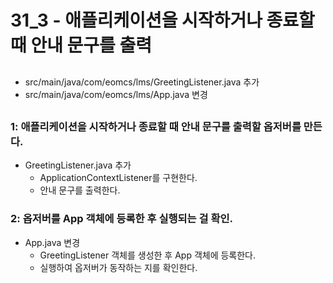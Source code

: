 # 31_3 - 애플리케이션을 시작하거나 종료할 때 안내 문구를 출력

## 



- src/main/java/com/eomcs/lms/GreetingListener.java 추가
- src/main/java/com/eomcs/lms/App.java 변경

## 

###  1: 애플리케이션을 시작하거나 종료할 때 안내 문구를 출력할 옵저버를 만든다.

- GreetingListener.java 추가
  - ApplicationContextListener를 구현한다.
  - 안내 문구를 출력한다.
  

###  2: 옵저버를 App 객체에 등록한 후 실행되는 걸 확인.

- App.java 변경
  - GreetingListener 객체를 생성한 후 App 객체에 등록한다.
  - 실행하여 옵저버가 동작하는 지를 확인한다.
    
